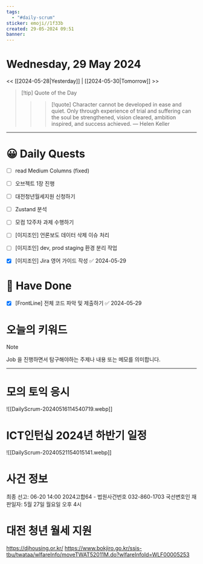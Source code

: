 ```yaml
---
tags:
  - "#daily-scrum"
sticker: emoji//1f33b
created: 29-05-2024 09:51
banner:
---
```

# Wednesday, 29 May 2024
<< [[2024-05-28|Yesterday]] | [[2024-05-30|Tomorrow]] >>

> [!tip] Quote of the Day  
> > > [!quote] Character cannot be developed in ease and quiet. Only through experience of trial and suffering can the soul be strengthened, vision cleared, ambition inspired, and success achieved.
> — Helen Keller

---

#  😀 Daily Quests
- [ ] read Medium Columns (fixed)
 - [ ] 오브젝트 1장 진행
- [ ] 대전청년월세지원 신청하기
- [ ] Zustand 분석
- [ ] 모컴 12주차 과제 수행하기
- [ ] [이지조인] 언론보도 데이터 삭제 이슈 처리
- [ ] [이지조인] dev, prod staging 환경 분리 작업
- [x] [이지조인] Jira 영어 가이드 작성 ✅ 2024-05-29


# 🙂 Have Done
- [x] [FrontLine] 전체 코드 파악 및 제출하기 ✅ 2024-05-29



# 오늘의 키워드

> [!NOTE]
> Job 을 진행하면서 탐구해야하는 주제나 내용 또는 메모를 의미합니다.


---

# 모의 토익 응시
![[DailyScrum-20240516114540719.webp]]

# ICT인턴십 2024년 하반기 일정
![[DailyScrum-20240521154015141.webp]]

# 사건 정보
최종 선고: 06-20 14:00
2024고합64 - 법원사건번호
032-860-1703
국선변호인
재판일자: 5월 27일 월요일 오후 4시

# 대전 청년 월세 지원
https://djhousing.or.kr/
https://www.bokjiro.go.kr/ssis-tbu/twataa/wlfareInfo/moveTWAT52011M.do?wlfareInfoId=WLF00005253